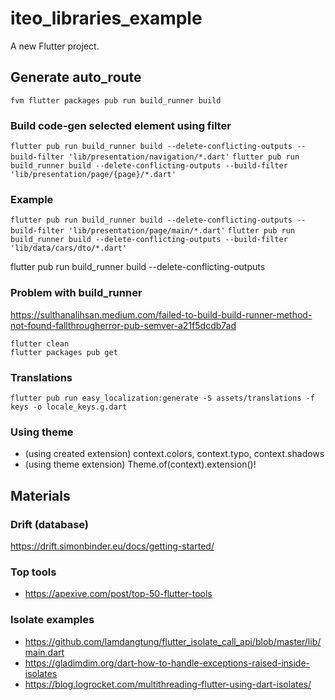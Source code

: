 # iteo_libraries_example

A new Flutter project.

## Generate auto_route
`fvm flutter packages pub run build_runner build`

### Build code-gen selected element using filter
`flutter pub run build_runner build --delete-conflicting-outputs --build-filter 'lib/presentation/navigation/*.dart'`
`flutter pub run build_runner build --delete-conflicting-outputs --build-filter 'lib/presentation/page/{page}/*.dart'`
### Example
`flutter pub run build_runner build --delete-conflicting-outputs --build-filter 'lib/presentation/page/main/*.dart'`
`flutter pub run build_runner build --delete-conflicting-outputs --build-filter 'lib/data/cars/dto/*.dart'`

flutter pub run build_runner build --delete-conflicting-outputs

### Problem with build_runner
https://sulthanalihsan.medium.com/failed-to-build-build-runner-method-not-found-fallthrougherror-pub-semver-a21f5dcdb7ad 
```
flutter clean
flutter packages pub get
```

### Translations
`flutter pub run easy_localization:generate -S assets/translations -f keys -o locale_keys.g.dart`

### Using theme
- (using created extension) context.colors, context.typo, context.shadows
- (using theme extension) Theme.of(context).extension<AppTheme>()!

## Materials
### Drift (database)
https://drift.simonbinder.eu/docs/getting-started/

### Top tools
- https://apexive.com/post/top-50-flutter-tools

### Isolate examples
- https://github.com/lamdangtung/flutter_isolate_call_api/blob/master/lib/main.dart
- https://gladimdim.org/dart-how-to-handle-exceptions-raised-inside-isolates
- https://blog.logrocket.com/multithreading-flutter-using-dart-isolates/

